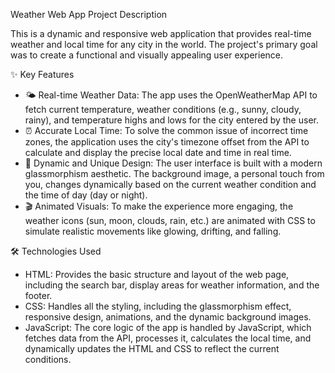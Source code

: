  Weather Web App Project Description

This is a dynamic and responsive web application that provides real-time weather and local time for any city in the world. The project's primary goal was to create a functional and visually appealing user experience.

✨ Key Features

- 🌤️ Real-time Weather Data: The app uses the OpenWeatherMap API to fetch current temperature, weather conditions (e.g., sunny, cloudy, rainy), and temperature highs and lows for the city entered by the user.
- ⏰ Accurate Local Time: To solve the common issue of incorrect time zones, the application uses the city's timezone offset from the API to calculate and display the precise local date and time in real time.
- 🎨 Dynamic and Unique Design: The user interface is built with a modern glassmorphism aesthetic. The background image, a personal touch from you, changes dynamically based on the current weather condition and the time of day (day or night).
- 🎬 Animated Visuals: To make the experience more engaging, the weather icons (sun, moon, clouds, rain, etc.) are animated with CSS to simulate realistic movements like glowing, drifting, and falling.

 🛠️ Technologies Used

- HTML: Provides the basic structure and layout of the web page, including the search bar, display areas for weather information, and the footer.
- CSS: Handles all the styling, including the glassmorphism effect, responsive design, animations, and the dynamic background images.
- JavaScript: The core logic of the app is handled by JavaScript, which fetches data from the API, processes it, calculates the local time, and dynamically updates the HTML and CSS to reflect the current conditions.

